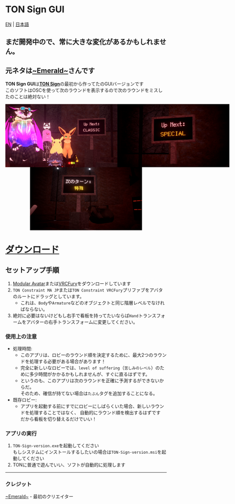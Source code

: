 # TON Sign GUI

[EN](README.md) | [日本語](README-JP.md)

## まだ開発中ので、常に大きな変化があるかもしれません。

## 元ネタは[\~Emerald~](https://github.com/Emmyvee/TON-Sign)さんです

**TON Sign GUI**は[**TON Sign**](https://github.com/Emmyvee/TON-Sign)の最初から作ってたのGUIバージョンです  
このソフトはOSCを使って次のラウンドを表示するので次のラウンドをミスしたのことは絶対ない！

<div style="display: flex; justify-content: space-around;">
  <img src="https://raw.githubusercontent.com/Emmyvee/TON-Sign/refs/heads/main/VRCPreview.jpg" alt="Thanks to the people who helped me test!" width="350"/>
  <img src="https://raw.githubusercontent.com/Emmyvee/TON-Sign/refs/heads/main/VRCPreview2.jpg" alt="Preview Photo" width="350"/>
</div>

<div style="display: flex; justify-content: space-around;">
  <img src="https://raw.githubusercontent.com/T2PeNBiX99wcoxKv3A4g/TON-Sign/refs/heads/main/Screenshot/VRCPreview_JP.png" alt="Preview Photo Japanese" width="350"/>
</div>

# [ダウンロード](https://github.com/T2PeNBiX99wcoxKv3A4g/TON-Sign-GUI/releases/latest)

## セットアップ手順

1. [Modular Avatar](https://modular-avatar.nadena.dev/)または[VRCFury](https://vrcfury.com)をダウンロードしています
2. `TON Constraint MA JP`または`TON Constraint VRCFury`プリファブをアバタのルートにドラッグとしています。
    - これは、`Body`や`Armature`などのオブジェクトと同じ階層レベルでなければならない。
3. 絶対に必要はないけどもし右手で看板を持ってたいならば`Hand`トランスフォームをアバターの右手トランスフォームに変更してください。

### 使用上の注意

- 処理時間:
    - このアプリは、ロビーのラウンド順を決定するために、最大2つのラウンドを処理する必要がある場合があります！
    - 完全に新しいなロビーでは、`level of suffering`（`苦しみのレベル`）のために多少時間がかかるかもしれませんが、すぐに直るはずです。
    - というのも、このアプリは次のラウンドを正確に予測するができないからだ。  
      そのため、確信が持てない場合は`たぶん`タグを追加することになる。
- 既存ロビー:
    - アプリを起動する前にすでにロビーにしばらくいた場合、新しいラウンドを処理することではなく、
      自動的にラウンド順を検出するはずです  
      だから看板を切り替えるだけでいい！

### アプリの実行

1. `TON-Sign-version.exe`を起動してください  
   もしシステムにインストールするしたいの場合は`TON-Sign-version.msi`を起動してください
2. TONに普通で遊んでいい、ソフトが自動的に処理します

---

### クレジット

[\~Emerald\~](https://github.com/Emmyvee/TON-Sign) - 最初のクリエイター